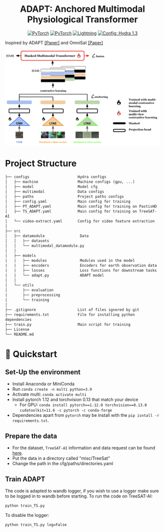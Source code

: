 
<div align="center">
<h1>ADAPT: Anchored Multimodal Physiological Transformer</h1>
<a href="https://www.python.org/"><img alt="PyTorch" src="https://img.shields.io/badge/Python-3776AB?logo=python&logoColor=fff"></a>
<a href="https://pytorch.org/get-started/locally/"><img alt="PyTorch" src="https://img.shields.io/badge/PyTorch-ee4c2c?logo=pytorch&logoColor=white"></a>
<a href="https://pytorchlightning.ai/"><img alt="Lightning" src="https://img.shields.io/badge/-Lightning-792ee5?logo=pytorchlightning&logoColor=white"></a>
<a href="https://hydra.cc/"><img alt="Config: Hydra 1.3" src="https://img.shields.io/badge/Config-Hydra-89b8cd"></a>
</div>

Inspired by ADAPT [[Paper]](https://openreview.net/pdf?id=WDZg4P97gr) and OmniSat [[Paper]](https://arxiv.org/pdf/2404.08351)

<img width="1049" alt="Screenshot 2024-02-07 at 11 02 58" src="pic/architecture.jpg">


# Project Structure
```
├── configs                      Hydra configs
│   ├── machine                  Machine configs (gpu, ...)
│   ├── model                    Model cfg
│   ├── multimodal               Data configs
│   ├── paths                    Project paths configs
│   ├── config.yaml              Main config for training
│   ├── PT_ADAPT.yaml            Main config for training on PastisHD
│   ├── TS_ADAPT.yaml            Main config for training on TreeSAT-AI
│   └── video-extract.yaml       Config for video feature extraction 
│
├── src                    
│   ├── datamodule                Data
│   │   ├── datasets             
│   │   └── multimodal_datamodule.py        
│   │
│   ├── models   
|   |   ├── modules               Modules used in the model
|   |   ├── encoders              Encoders for earth observation data
|   |   ├── losses                Loss functions for downstream tasks
|   |   └── adapt.py              ADAPT model       
│   │     
│   └── utils   
│       ├── evaluation          
|       ├── preprocessing     
|       └── training                  
│
├── .gitignore                   List of files ignored by git
├── requirements.txt             File for installing python dependencies
├── train.py                     Main script for training
├── License                      
└── README.md
```

# 🚀 Quickstart
## Set-Up the environment
- Install Anaconda or MiniConda
- Run `conda create -n multi python=3.9`
- Activate multi: `conda activate multi`
- Install pytorch 1.12 and torchvision 0.13 that match your device
    - For GPU: 
    `conda install pytorch==1.12.0 torchvision==0.13.0 cudatoolkit=11.6 -c pytorch -c conda-forge`
- Dependencies apart from `pytorch` may be install with the `pip isntall -r requirements.txt`.

## Prepare the data
- For the dataset, $\texttt{TreeSAT-AI}$ information and data request can be found [here](https://huggingface.co/datasets/IGNF/TreeSatAI-Time-Series).
- Put the data in a directory called "misc/TreeSat"
- Change the path in the cfg/paths/directories.yaml



## Train ADAPT

The code is adapted to wandb logger, if you wish to use a logger make sure to be logged in to wandb before starting.
To run the code on TreeSAT-AI:

```bash
python train_TS.py
```

To disable the logger:
```bash
python train_TS.py log=False
```
